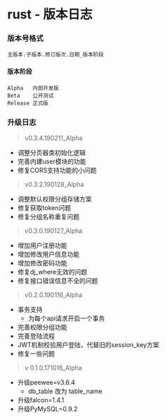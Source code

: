 # rust - 版本日志

### 版本号格式
```
主版本.子版本.修订版次.日期_版本阶段
```

#### 版本阶段
```
Alpha   内部开发版
Beta    公开测试
Release 正式版
```

### 升级日志
> v0.3.4.190211_Alpha
- 调整分页器类初始化逻辑
- 完善内建user模块的功能
- 修复CORS支持功能的小问题

> v0.3.2.190128_Alpha
- 调整默认权限分组存储方案
- 修复获取token问题
- 修复分组名称重复问题

> v0.3.0.190127_Alpha
- 增加用户注册功能
- 增加修改用户信息功能
- 增加修改密码功能
- 修复dj_where无效的问题
- 修复接口错误信息不全的问题

> v0.2.0.190116_Alpha
- 事务支持
    - 为每个api请求开启一个事务
- 完善权限分组功能
- 完善登陆流程
- JWT机制校验用户登陆，代替旧的session_key方案
- 修复一些问题

> v 0.1.0.171016_Alpha
- 升级peewee=v3.6.4
    - db_table 改为 table_name
- 升级falcon=1.4.1
- 升级PyMySQL=0.9.2